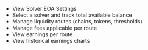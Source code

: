 * View Solver EOA Settings 
* Select a solver and track total available balance
* Manage liquidity routes (chains, tokens, thresholds)
* Manage fees applicable per route
* View earnings per route
* View historical earnings charts